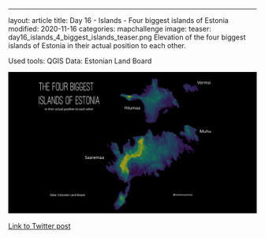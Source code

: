 ---
layout: article
title: Day 16 - Islands - Four biggest islands of Estonia
modified: 2020-11-16
categories: mapchallenge
image:
  teaser: day16_islands_4_biggest_islands_teaser.png
Elevation of the four biggest islands of Estonia in their actual position to each other. 

Used tools: QGIS
Data: Estonian Land Board


![image of categories](../../images/day16_islands_4_biggest_islands.png)

[Link to Twitter post](https://twitter.com/evelynuuemaa/status/1328418214917910528)
